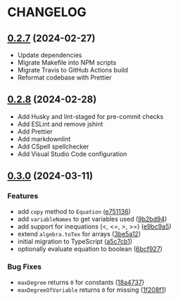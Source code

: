 # CHANGELOG

## [0.2.7](https://github.com/remigius42/algebra.ts/compare/0.2.6...0.2.7) (2024-02-27)

- Update dependencies
- Migrate Makefile into NPM scripts
- Migrate Travis to GitHub Actions build
- Reformat codebase with Prettier

## [0.2.8](https://github.com/remigius42/algebra.ts/compare/0.2.7...0.2.8) (2024-02-28)

- Add Husky and lint-staged for pre-commit checks
- Add ESLint and remove jshint
- Add Prettier
- Add markdownlint
- Add CSpell spellchecker
- Add Visual Studio Code configuration

## [0.3.0](https://github.com/remigius42/algebra.ts/compare/v0.2.8...v0.3.0) (2024-03-11)

### Features

- add `copy` method to `Equation` ([e751136](https://github.com/remigius42/algebra.ts/commit/e7511369b8b6346a07626e1fd8ee027f3d20f734))
- add `variableNames` to get variables used ([9b2bd94](https://github.com/remigius42/algebra.ts/commit/9b2bd94c847b6124ac27f62ce32d52e948536e38))
- add support for inequations (<, <=, >, >=) ([e9bc9a5](https://github.com/remigius42/algebra.ts/commit/e9bc9a50c169f1e314518241a02acabe195b34fd))
- extend `algebra.toTex` for arrays ([3be5a12](https://github.com/remigius42/algebra.ts/commit/3be5a1268c51b91be9bc55cef104c4b5956f3cd4))
- initial migration to TypeScript ([a5c7cb1](https://github.com/remigius42/algebra.ts/commit/a5c7cb1c20f85cb153179ba247158af79130c9d2))
- optionally evaluate equation to boolean ([6bcf927](https://github.com/remigius42/algebra.ts/commit/6bcf92707b6825a8a7f24edf5466e2d2b1c6c178))

### Bug Fixes

- `maxDegree` returns `0` for constants ([18a4737](https://github.com/remigius42/algebra.ts/commit/18a4737671a0a3ab545d896d78f4fd96498b2d5b))
- `maxDegreeOfVariable` returns `0` for missing ([1f208f1](https://github.com/remigius42/algebra.ts/commit/1f208f1359fe930f9b81333beef4ae7045a2460f))
